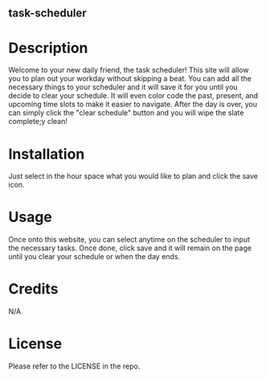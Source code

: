 ## task-scheduler

# Description
Welcome to your new daily friend, the task scheduler! This site will allow you to plan out your workday without skipping a beat. You can add all the necessary things to your scheduler and it will save it for you until you decide to clear your schedule. It will even color code the past, present, and upcoming time slots to make it easier to navigate. After the day is over, you can simply click the "clear schedule" button and you will wipe the slate complete;y clean!

# Installation
Just select in the hour space what you would like to plan and click the save icon.

# Usage
Once onto this website, you can select anytime on the scheduler to input the necessary tasks. Once done, click save and it will remain on the page until you clear your schedule or when the day ends.

# Credits
N/A

# License
Please refer to the LICENSE in the repo.